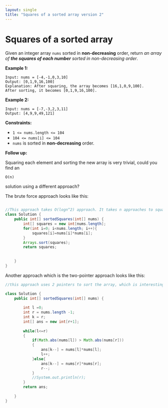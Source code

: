 ```yaml
---
layout: single
title: "Squares of a sorted array version 2"
---
```


# Squares of a sorted array

Given an integer array `nums` sorted in **non-decreasing** order, return *an array of **the squares of each number** sorted in non-decreasing order*.

**Example 1:**

```
Input: nums = [-4,-1,0,3,10]
Output: [0,1,9,16,100]
Explanation: After squaring, the array becomes [16,1,0,9,100].
After sorting, it becomes [0,1,9,16,100].

```

**Example 2:**

```
Input: nums = [-7,-3,2,3,11]
Output: [4,9,9,49,121]

```

**Constraints:**

- `1 <= nums.length <= 104`
- `104 <= nums[i] <= 104`
- `nums` is sorted in **non-decreasing** order.

**Follow up:**

Squaring each element and sorting the new array is very trivial, could you find an

```
O(n)
```

solution using a different approach?

The brute force approach looks like this: 

```java

//This approach takes O(logn^2) approach. It takes n approaches to square and n approaches to sort. Java has an inbuilt function to sort it. 
class Solution {
    public int[] sortedSquares(int[] nums) {
        int[] squares = new int[nums.length];
        for(int i=0; i<nums.length; i++){
            squares[i]=nums[i]*nums[i];
        }
        Arrays.sort(squares);
        return squares;
        
        
    }
}
```

Another approach which is the two-pointer approach looks like this: 

```java
//this approach uses 2 pointers to sort the array, which is interesting. The interesting thing is it will have no more iterations than the length of the array which means the approach will be O(log n) no matter what. This will only work in this sorted array where we know the last element will be the largest and we assign elements to the array just like that. 

class Solution {
    public int[] sortedSquares(int[] nums) {
        
        int l =0;
        int r = nums.length -1;
        int k = r;
        int[] ans = new int[r+1];
        
        while(l<=r)
        {
            if(Math.abs(nums[l]) > Math.abs(nums[r]))
            {
                ans[k--] = nums[l]*nums[l];
                l++;
            }else{
                ans[k--] = nums[r]*nums[r];
                r--;
            }
            //System.out.println(r);
        }
        return ans;
        
    }
}
```
